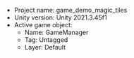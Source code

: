 <!-- UNITY CODE ASSIST INSTRUCTIONS START -->
- Project name: game_demo_magic_tiles
- Unity version: Unity 2021.3.45f1
- Active game object:
  - Name: GameManager
  - Tag: Untagged
  - Layer: Default
<!-- UNITY CODE ASSIST INSTRUCTIONS END -->